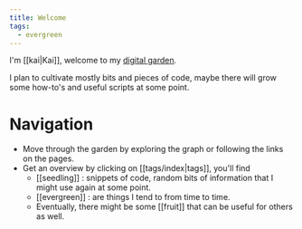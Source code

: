 ```yaml
---
title: Welcome
tags:
  - evergreen
---
```

I'm [[kai|Kai]], welcome to my [digital garden](https://maggieappleton.com/garden-history).

I plan to cultivate mostly bits and pieces of code, maybe there will grow some how-to's and useful scripts at some point.

# Navigation
- Move through the garden by exploring the graph or following the links on the pages. 
- Get an overview by clicking on [[tags/index|tags]], you'll find
	- [[seedling]] : snippets of code, random bits of information that I might use again at some point.
	- [[evergreen]] : are things I tend to from time to time.
	- Eventually, there might be some [[fruit]] that can be useful for others as well.

